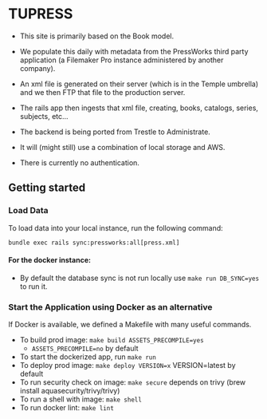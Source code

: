 # TUPRESS

- This site is primarily based on the Book model.
- We populate this daily with metadata from the PressWorks third party application (a Filemaker Pro instance administered by another company).
- An xml file is generated on their server (which is in the Temple umbrella) and we then FTP that file to the production server.
- The rails app then ingests that xml file, creating, books, catalogs, series, subjects, etc...

- The backend is being ported from Trestle to Administrate.
- It will (might still) use a combination of local storage and AWS.
- There is currently no authentication.

## Getting started

### Load Data

To load data into your local instance, run the following command:

`bundle exec rails sync:pressworks:all[press.xml]`

#### For the docker instance:
* By default the database sync is not run locally use `make run DB_SYNC=yes` to run it.

### Start the Application using Docker as an alternative

If Docker is available, we defined a Makefile with many useful commands.

* To build prod image: ```make build ASSETS_PRECOMPILE=yes```
  * `ASSETS_PRECOMPILE=no` by default
* To start the dockerized app, run ```make run```
* To deploy prod image: ```make deploy VERSION=x```  VERSION=latest by default
* To run security check on image: ```make secure``` depends on trivy (brew install aquasecurity/trivy/trivy)
* To run a shell with image: ```make shell```
* To run docker lint: ```make lint```
